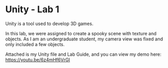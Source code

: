 # Unity - Lab 1
Unity is a tool used to develop 3D games. 

In this lab, we were assigned to create a spooky scene with texture and objects. As I am an undergraduate student, my camera view was fixed and only included a few objects. 

Attached is my Unity file and Lab Guide, and you can view my demo here: https://youtu.be/6z4mHf6VrGI

